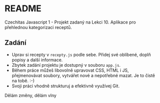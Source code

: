 # README #

Czechitas Javascript 1 - Projekt zadaný na Lekci 10. Aplikace pro přehlednou kategorizaci receptů.

Zadání
---

- Uprav si recepty v `recepty.js` podle sebe. Přidej své oblíbené, doplň popisy a další informace.
- Zbytek zadání projektu je dostupný v souboru `app.js`.
- Během práce můžeš libovolně upravovat CSS, HTML i JS, přejmenovávat soubory, vytvářet nové a nepotřebné mazat. Je to čistě na tobě. :-)
- Svoji práci vhodně strukturuj a efektivně využívej Git.

Dělám změny, dělám vlny